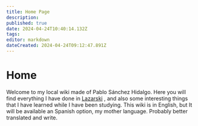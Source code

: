 ```yaml
---
title: Home Page
description: 
published: true
date: 2024-04-24T10:40:14.132Z
tags: 
editor: markdown
dateCreated: 2024-04-24T09:12:47.891Z
---
```


# Home
Welcome to my local wiki made of Pablo Sánchez Hidalgo. Here you will find everything I have done in [Lazarski](https://www.lazarski.pl/en) , and also some interesting things that I have learned while I have been studying.
This wiki is in English, but It will be available an Spanish option, my mother language. Probably better translated and write.

